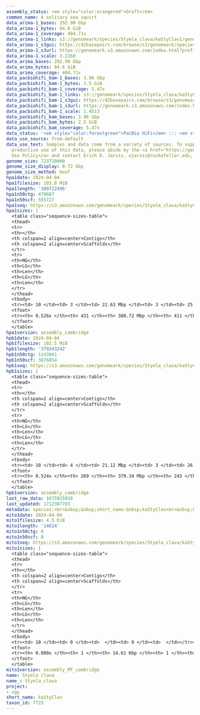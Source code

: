 ```yaml
---
assembly_status: <em style="color:orangered">Draft</em>
common_name: A solitary sea squirt
data_arima-1_bases: 292.90 Gbp
data_arima-1_bytes: 84.6 GiB
data_arima-1_coverage: 404.71x
data_arima-1_links: s3://genomeark/species/Styela_clava/kaStyClav1/genomic_data/arima/<br>
data_arima-1_s3gui: https://42basepairs.com/browse/s3/genomeark/species/Styela_clava/kaStyClav1/genomic_data/arima/
data_arima-1_s3url: https://genomeark.s3.amazonaws.com/index.html?prefix=species/Styela_clava/kaStyClav1/genomic_data/arima/
data_arima-1_scale: 3.2260
data_arima_bases: 292.90 Gbp
data_arima_bytes: 84.6 GiB
data_arima_coverage: 404.71x
data_pacbiohifi_bam-1_bases: 3.96 Gbp
data_pacbiohifi_bam-1_bytes: 2.5 GiB
data_pacbiohifi_bam-1_coverage: 5.47x
data_pacbiohifi_bam-1_links: s3://genomeark/species/Styela_clava/kaStyClav1/genomic_data/pacbio_hifi/<br>
data_pacbiohifi_bam-1_s3gui: https://42basepairs.com/browse/s3/genomeark/species/Styela_clava/kaStyClav1/genomic_data/pacbio_hifi/
data_pacbiohifi_bam-1_s3url: https://genomeark.s3.amazonaws.com/index.html?prefix=species/Styela_clava/kaStyClav1/genomic_data/pacbio_hifi/
data_pacbiohifi_bam-1_scale: 1.4513
data_pacbiohifi_bam_bases: 3.96 Gbp
data_pacbiohifi_bam_bytes: 2.5 GiB
data_pacbiohifi_bam_coverage: 5.47x
data_status: '<em style="color:forestgreen">PacBio HiFi</em> ::: <em style="color:forestgreen">Arima</em>'
data_use_source: from-default
data_use_text: Samples and data come from a variety of sources. To support fair and
  productive use of this data, please abide by the <a href="https://genome10k.soe.ucsc.edu/data-use-policies/">Data
  Use Policy</a> and contact Erich D. Jarvis, ejarvis@rockefeller.edu, with any questions.
genome_size: 723720000
genome_size_display: 0.72 Gbp
genome_size_method: GoaT
hpa1date: 2024-04-04
hpa1filesize: 103.0 MiB
hpa1length: '380722496'
hpa1n50ctg: 479687
hpa1n50scf: 555727
hpa1seq: https://s3.amazonaws.com/genomeark/species/Styela_clava/kaStyClav1/assembly_cambridge/kaStyClav1.hap1.asm.20240404.fasta.gz
hpa1sizes: |
  <table class="sequence-sizes-table">
  <thead>
  <tr>
  <th></th>
  <th colspan=2 align=center>Contigs</th>
  <th colspan=2 align=center>Scaffolds</th>
  </tr>
  <tr>
  <th>NG</th>
  <th>LG</th>
  <th>Len</th>
  <th>LG</th>
  <th>Len</th>
  </tr>
  </thead>
  <tbody>
  <tr><td> 10 </td><td> 3 </td><td> 22.63 Mbp </td><td> 3 </td><td> 25.59 Mbp </td></tr><tr><td> 20 </td><td> 7 </td><td> 19.89 Mbp </td><td> 6 </td><td> 24.30 Mbp </td></tr><tr><td> 30 </td><td> 11 </td><td> 16.60 Mbp </td><td> 9 </td><td> 23.51 Mbp </td></tr><tr><td> 40 </td><td> 16 </td><td> 9.81 Mbp </td><td> 12 </td><td> 21.36 Mbp </td></tr><tr style="background-color:#cccccc;"><td> 50 </td><td> 38 </td><td style="background-color:#ff8888;"> 479.69 Kbp </td><td> 18 </td><td style="background-color:#ff8888;"> 0.56 Mbp </td></tr><tr><td> 60 </td><td> 0 </td><td>  </td><td> 0 </td><td>  </td></tr><tr><td> 70 </td><td> 0 </td><td>  </td><td> 0 </td><td>  </td></tr><tr><td> 80 </td><td> 0 </td><td>  </td><td> 0 </td><td>  </td></tr><tr><td> 90 </td><td> 0 </td><td>  </td><td> 0 </td><td>  </td></tr><tr><td> 100 </td><td> 0 </td><td>  </td><td> 0 </td><td>  </td></tr></tbody>
  <tfoot>
  <tr><th> 0.526x </th><th> 431 </th><th> 380.72 Mbp </th><th> 411 </th><th> 380.72 Mbp </th></tr>
  </tfoot>
  </table>
hpa1version: assembly_cambridge
hpb1date: 2024-04-04
hpb1filesize: 102.5 MiB
hpb1length: '379343242'
hpb1n50ctg: 1143941
hpb1n50scf: 3876854
hpb1seq: https://s3.amazonaws.com/genomeark/species/Styela_clava/kaStyClav1/assembly_cambridge/kaStyClav1.hap2.asm.20240404.fasta.gz
hpb1sizes: |
  <table class="sequence-sizes-table">
  <thead>
  <tr>
  <th></th>
  <th colspan=2 align=center>Contigs</th>
  <th colspan=2 align=center>Scaffolds</th>
  </tr>
  <tr>
  <th>NG</th>
  <th>LG</th>
  <th>Len</th>
  <th>LG</th>
  <th>Len</th>
  </tr>
  </thead>
  <tbody>
  <tr><td> 10 </td><td> 4 </td><td> 21.12 Mbp </td><td> 3 </td><td> 26.03 Mbp </td></tr><tr><td> 20 </td><td> 7 </td><td> 19.61 Mbp </td><td> 6 </td><td> 24.94 Mbp </td></tr><tr><td> 30 </td><td> 11 </td><td> 17.77 Mbp </td><td> 9 </td><td> 24.29 Mbp </td></tr><tr><td> 40 </td><td> 18 </td><td> 6.80 Mbp </td><td> 12 </td><td> 21.79 Mbp </td></tr><tr style="background-color:#cccccc;"><td> 50 </td><td> 38 </td><td style="background-color:#88ff88;"> 1.14 Mbp </td><td> 16 </td><td style="background-color:#ff8888;"> 3.88 Mbp </td></tr><tr><td> 60 </td><td> 0 </td><td>  </td><td> 0 </td><td>  </td></tr><tr><td> 70 </td><td> 0 </td><td>  </td><td> 0 </td><td>  </td></tr><tr><td> 80 </td><td> 0 </td><td>  </td><td> 0 </td><td>  </td></tr><tr><td> 90 </td><td> 0 </td><td>  </td><td> 0 </td><td>  </td></tr><tr><td> 100 </td><td> 0 </td><td>  </td><td> 0 </td><td>  </td></tr></tbody>
  <tfoot>
  <tr><th> 0.524x </th><th> 269 </th><th> 379.34 Mbp </th><th> 243 </th><th> 379.34 Mbp </th></tr>
  </tfoot>
  </table>
hpb1version: assembly_cambridge
last_raw_data: 1675925818
last_updated: 1712307783
metadata: species:<br>&nbsp;&nbsp;short_name:&nbsp;kaStyClav<br>&nbsp;&nbsp;name:&nbsp;Styela&nbsp;clava<br>&nbsp;&nbsp;taxon_id:&nbsp;7725<br>&nbsp;&nbsp;common_name:&nbsp;A&nbsp;solitary&nbsp;sea&nbsp;squirt<br>&nbsp;&nbsp;order:<br>&nbsp;&nbsp;&nbsp;&nbsp;name:&nbsp;Stolidobranchia<br>&nbsp;&nbsp;family:<br>&nbsp;&nbsp;&nbsp;&nbsp;name:&nbsp;Styelidae<br>&nbsp;&nbsp;individuals:<br>&nbsp;&nbsp;&nbsp;&nbsp;-&nbsp;short_name:&nbsp;kaStyClav1<br>&nbsp;&nbsp;&nbsp;&nbsp;&nbsp;&nbsp;biosample_id:&nbsp;SAMEA7536473<br>&nbsp;&nbsp;&nbsp;&nbsp;&nbsp;&nbsp;sex:<br>&nbsp;&nbsp;genome_size:&nbsp;723720000<br>&nbsp;&nbsp;genome_size_method:&nbsp;GoaT<br>&nbsp;&nbsp;project:&nbsp;[&nbsp;vgp&nbsp;]<br>
mito1date: 2024-04-04
mito1filesize: 4.5 KiB
mito1length: '14614'
mito1n50ctg: 0
mito1n50scf: 0
mito1seq: https://s3.amazonaws.com/genomeark/species/Styela_clava/kaStyClav1/assembly_MT_cambridge/kaStyClav1.MT.20240404.fasta.gz
mito1sizes: |
  <table class="sequence-sizes-table">
  <thead>
  <tr>
  <th></th>
  <th colspan=2 align=center>Contigs</th>
  <th colspan=2 align=center>Scaffolds</th>
  </tr>
  <tr>
  <th>NG</th>
  <th>LG</th>
  <th>Len</th>
  <th>LG</th>
  <th>Len</th>
  </tr>
  </thead>
  <tbody>
  <tr><td> 10 </td><td> 0 </td><td>  </td><td> 0 </td><td>  </td></tr><tr><td> 20 </td><td> 0 </td><td>  </td><td> 0 </td><td>  </td></tr><tr><td> 30 </td><td> 0 </td><td>  </td><td> 0 </td><td>  </td></tr><tr><td> 40 </td><td> 0 </td><td>  </td><td> 0 </td><td>  </td></tr><tr style="background-color:#cccccc;"><td> 50 </td><td> 0 </td><td style="background-color:#ff8888;">  </td><td> 0 </td><td style="background-color:#ff8888;">  </td></tr><tr><td> 60 </td><td> 0 </td><td>  </td><td> 0 </td><td>  </td></tr><tr><td> 70 </td><td> 0 </td><td>  </td><td> 0 </td><td>  </td></tr><tr><td> 80 </td><td> 0 </td><td>  </td><td> 0 </td><td>  </td></tr><tr><td> 90 </td><td> 0 </td><td>  </td><td> 0 </td><td>  </td></tr><tr><td> 100 </td><td> 0 </td><td>  </td><td> 0 </td><td>  </td></tr></tbody>
  <tfoot>
  <tr><th> 0.000x </th><th> 1 </th><th> 14.61 Kbp </th><th> 1 </th><th> 14.61 Kbp </th></tr>
  </tfoot>
  </table>
mito1version: assembly_MT_cambridge
name: Styela clava
name_: Styela_clava
project:
- vgp
short_name: kaStyClav
taxon_id: 7725
---
```

